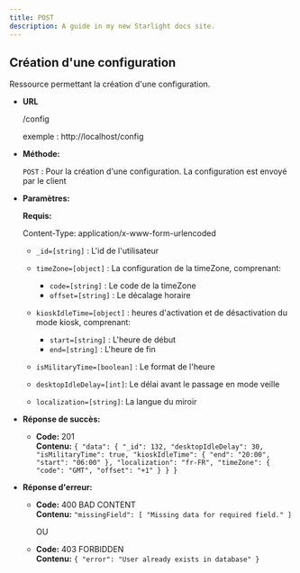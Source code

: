 ```yaml
---
title: POST
description: A guide in my new Starlight docs site.
---
```


## **Création d'une configuration**

Ressource permettant la création d'une configuration.

- **URL**

  /config

  exemple : http://localhost/config

- **Méthode:**

  `POST` : Pour la création d'une configuration. La configuration est envoyé par le client

- **Paramètres:**

  **Requis:**

  Content-Type: application/x-www-form-urlencoded

  - `_id=[string]` : L'id de l'utilisateur

  - `timeZone=[object]` : La configuration de la timeZone, comprenant:
    - `code=[string]` : Le code de la timeZone
    - `offset=[string]` : Le décalage horaire
  - `kioskIdleTime=[object]` : heures d'activation et de désactivation du mode kiosk, comprenant:
    - `start=[string]` : L'heure de début
    - `end=[string]` : L'heure de fin
  - `isMilitaryTime=[boolean]` : Le format de l'heure
  - `desktopIdleDelay=[int]`: Le délai avant le passage en mode veille
  - `localization=[string]`: La langue du miroir

- **Réponse de succès:**

  - **Code:** 201 <br />
    **Contenu:** `{
    "data": {
        "_id": 132,
        "desktopIdleDelay": 30,
        "isMilitaryTime": true,
        "kioskIdleTime": {
            "end": "20:00",
            "start": "06:00"
        },
        "localization": "fr-FR",
        "timeZone": {
            "code": "GMT",
            "offset": "+1"
        }
}
}`

- **Réponse d'erreur:**

  - **Code:** 400 BAD CONTENT <br />
    **Contenu:** `"missingField": [
        "Missing data for required field."
    ]`

    OU

  - **Code:** 403 FORBIDDEN <br />
    **Contenu:** `{
    "error": "User already exists in database"
}`
